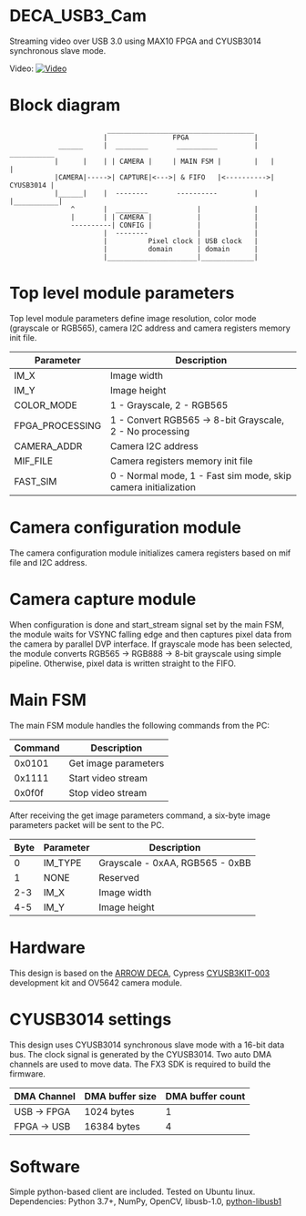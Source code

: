# DECA_USB3_Cam
Streaming video over USB 3.0 using MAX10 FPGA and CYUSB3014 synchronous slave mode.

Video:
[![Video](https://img.youtube.com/vi/p9z5QxuUcck/0.jpg)](https://youtu.be/p9z5QxuUcck)

# Block diagram
                            ____________________________________
                           |                FPGA                |
                ______     |  ________       __________         |    ___________
               |      |    | | CAMERA |     | MAIN FSM |        |   |           |
               |CAMERA|----->| CAPTURE|<--->| & FIFO   |<---------->| CYUSB3014 |
               |______|    |  --------       ----------         |   |___________|
                   ^       |  ________            |             |
                   |       | | CAMERA |           |             |
                   ----------| CONFIG |           |             |
                           |  --------            |             |
                           |          Pixel clock | USB clock   |
                           |          domain      | domain      |
                           |______________________|_____________| 
                           
# Top level module parameters
Top level module parameters define image resolution, color mode (grayscale or RGB565), camera I2C address and camera registers memory init file.

| Parameter       | Description                                              							|
| ----------------| ------------------------------------------------------------------------------------|
| IM_X            | Image width                                              							|
| IM_Y            | Image height                                             							|
| COLOR_MODE      | 1 - Grayscale, 2 - RGB565                                							|
| FPGA_PROCESSING | 1 - Convert RGB565 -> 8-bit Grayscale, 2 - No processing                            |
| CAMERA_ADDR     | Camera I2C address                                       							|
| MIF_FILE        | Camera registers memory init file                        							|
| FAST_SIM        | 0 - Normal mode, 1 - Fast sim mode, skip camera initialization                      |

# Camera configuration module
The camera configuration module initializes camera registers based on mif file and I2C address.

# Camera capture module
When configuration is done and start_stream signal set by the main FSM, the module waits for VSYNC falling edge and then captures pixel data from the camera by parallel DVP interface. 
If grayscale mode has been selected, the module converts RGB565 -> RGB888 -> 8-bit grayscale using simple pipeline. Otherwise, pixel data is written straight to the FIFO.


# Main FSM
The main FSM module handles the following commands from the PC:

| Command | Description          |
| --------| ---------------------|
| 0x0101  | Get image parameters |
| 0x1111  | Start video stream   |
| 0x0f0f  | Stop video stream    |

After receiving the get image parameters command, a six-byte image parameters packet will be sent to the PC.

| Byte | Parameter | Description                     |
| -----| ----------| --------------------------------|
| 0    | IM_TYPE   | Grayscale - 0xAA, RGB565 - 0xBB |
| 1    | NONE      | Reserved                        |
| 2-3  | IM_X      | Image width                     |
| 4-5  | IM_Y      | Image height                    |

# Hardware
This design is based on the [ARROW DECA](https://www.arrow.com/en/products/deca/arrow-development-tools
), Cypress [CYUSB3KIT-003](https://www.cypress.com/documentation/development-kitsboards/cyusb3kit-003-ez-usb-fx3-superspeed-explorer-kit) development kit and OV5642 camera module.


# CYUSB3014 settings
This design uses CYUSB3014 synchronous slave mode with a 16-bit data bus. The clock signal is generated by the CYUSB3014.
Two auto DMA channels are used to move data. The FX3 SDK is required to build the firmware. 

| DMA Channel | DMA buffer size | DMA buffer count |
| ------------| ----------------| -----------------|
| USB -> FPGA | 1024 bytes      | 1                |
| FPGA -> USB | 16384 bytes     | 4                |        

# Software
Simple python-based client are included.
Tested on Ubuntu linux.  
Dependencies: Python 3.7+, NumPy, OpenCV, libusb-1.0, [python-libusb1](https://github.com/vpelletier/python-libusb1)
